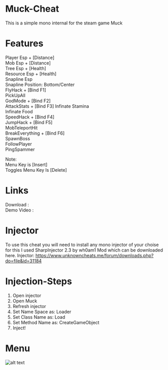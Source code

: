 # Muck-Cheat
This is a simple mono internal for the steam game Muck

# Features

Player Esp + [Distance]  
Mob Esp + [Distance]  
Tree Esp + [Health]  
Resource Esp + [Health]  
Snapline Esp  
Snapline Position: Bottom/Center  
FlyHack + [Bind F1]  
PickUpAll   
GodMode + [Bind F2]  
AttackStats + [Bind F3] 
Infinate Stamina  
Infinate Food  
SpeedHack + [Bind F4]  
JumpHack + [Bind F5]  
MobTeleportHit  
BreakEverything + [Bind F6]  
SpawnBoss   
FollowPlayer  
PingSpammer  

Note:  
Menu Key is [Insert]  
Toggles Menu Key Is [Delete]  

# Links

Download    :  
Demo Video  :  

# Injector

To use this cheat you will need to install any mono injector of your choise for this I used SharpInjector 2.3 by wh0am1 Mod which can be downloaded here. 
Injector: https://www.unknowncheats.me/forum/downloads.php?do=file&id=31184

# Injection-Steps

1. Open injector
2. Open Muck
3. Refresh injector
4. Set Name Space  as:  Loader
5. Set Class Name  as:  Load
6. Set Method Name as:  CreateGameObject
7. Inject!

# Menu

![alt text](http://url/to/img.png)
